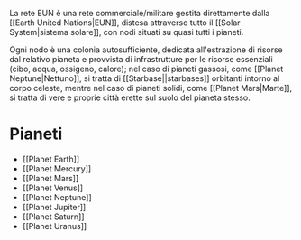 La rete EUN è una rete commerciale/militare gestita direttamente dalla [[Earth United Nations|EUN]], distesa attraverso tutto il [[Solar System|sistema solare]], con nodi situati su quasi tutti i pianeti.

Ogni nodo è una colonia autosufficiente, dedicata all'estrazione di risorse dal relativo pianeta e provvista di infrastrutture per le risorse essenziali (cibo, acqua, ossigeno, calore); nel caso di pianeti gassosi, come [[Planet Neptune|Nettuno]], si tratta di [[Starbase||starbases]] orbitanti intorno al corpo celeste, mentre nel caso di pianeti solidi, come [[Planet Mars|Marte]], si tratta di vere e proprie città erette sul suolo del pianeta stesso.

# Pianeti

 - [[Planet Earth]]
 - [[Planet Mercury]]
 - [[Planet Mars]]
 - [[Planet Venus]]
 - [[Planet Neptune]]
 - [[Planet Jupiter]]
 - [[Planet Saturn]]
 - [[Planet Uranus]]